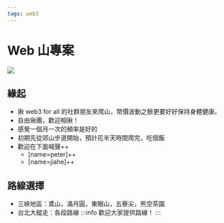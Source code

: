 ```yaml
---
tags: web3
---
```

# Web 山專案
![](https://g0v.hackmd.io/_uploads/SycSU0lAJe.png)

## 緣起
- 揪 web3 for all 的社群朋友來爬山，幣價波動之餘更要好好保持身體健康。
- 自由揪團，歡迎相揪！
- 感覺一個月一次的頻率是好的
- 初期先從郊山步道開始，預計花半天時間爬完，吃個飯
- 歡迎在下面喊聲++
    - [name=peter]++
    - [name=jiahe]++

## 路線選擇
- 三峽地區：鳶山，滿月圓，東眼山，五寮尖，熊空茶園 
- 台北大縱走：各段路線
:::info
歡迎大家提供路線！
:::

##
